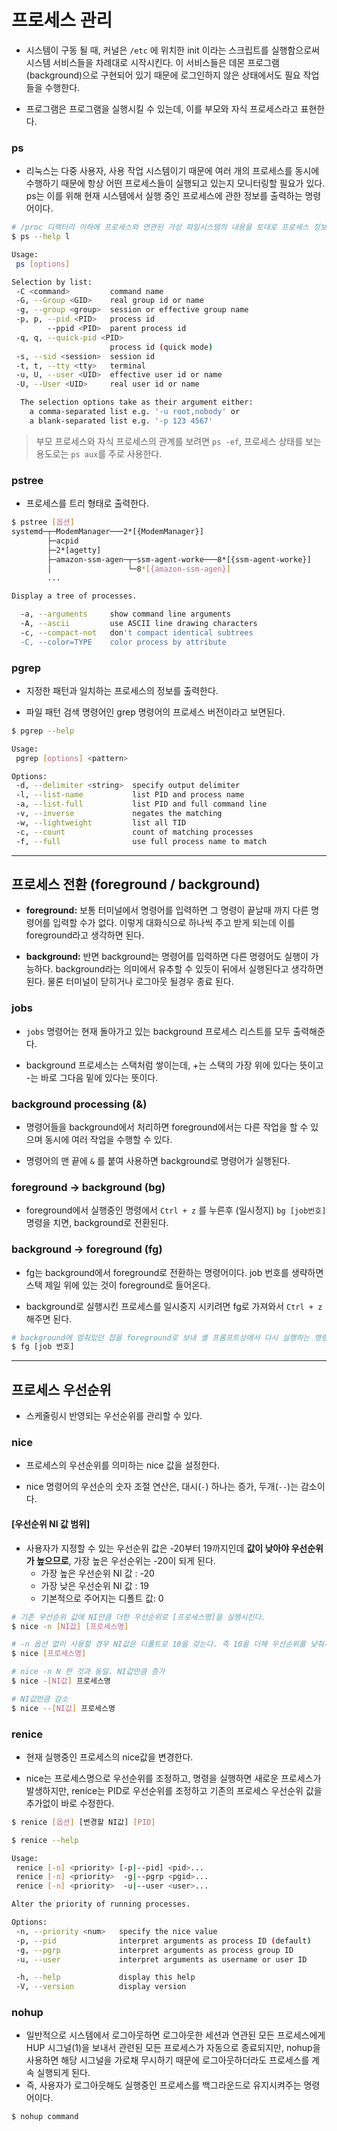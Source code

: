 # 프로세스 관리

- 시스템이 구동 될 때, 커널은 `/etc` 에 위치한 init 이라는 스크립트를 실행함으로써 시스템 서비스들을 차례대로 시작시킨다. 이 서비스들은 데몬 프로그램(background)으로 구현되어 있기 때문에 로그인하지 않은 상태에서도 필요 작업들을 수행한다.

- 프로그램은 프로그램을 실행시킬 수 있는데, 이를 부모와 자식 프로세스라고 표현한다.

### ps

- 리눅스는 다중 사용자, 사용 작업 시스템이기 때문에 여러 개의 프로세스를 동시에 수행하기 때문에 항상 어떤 프로세스들이 실행되고 있는지 모니터링할 필요가 있다. ps는 이를 위해 현재 시스템에서 실행 중인 프로세스에 관한 정보를 출력하는 명령어이다.

```bash
# /proc 디렉터리 이하에 프로세스와 연관된 가상 파일시스템의 내용을 토대로 프로세스 정보를 출력한다.
$ ps --help l

Usage:
 ps [options]

Selection by list:
 -C <command>         command name
 -G, --Group <GID>    real group id or name
 -g, --group <group>  session or effective group name
 -p, p, --pid <PID>   process id
        --ppid <PID>  parent process id
 -q, q, --quick-pid <PID>
                      process id (quick mode)
 -s, --sid <session>  session id
 -t, t, --tty <tty>   terminal
 -u, U, --user <UID>  effective user id or name
 -U, --User <UID>     real user id or name

  The selection options take as their argument either:
    a comma-separated list e.g. '-u root,nobody' or
    a blank-separated list e.g. '-p 123 4567'
```

> 부모 프로세스와 자식 프로세스의 관계를 보려면 `ps -ef`, 프로세스 상태를 보는 용도로는 `ps aux`를 주로 사용한다.

### pstree

- 프로세스를 트리 형태로 출력한다.

```bash
$ pstree [옵션]
systemd─┬─ModemManager───2*[{ModemManager}]
        ├─acpid
        ├─2*[agetty]
        ├─amazon-ssm-agen─┬─ssm-agent-worke───8*[{ssm-agent-worke}]
        │                 └─8*[{amazon-ssm-agen}]
        ...

Display a tree of processes.

  -a, --arguments     show command line arguments
  -A, --ascii         use ASCII line drawing characters
  -c, --compact-not   don't compact identical subtrees
  -C, --color=TYPE    color process by attribute
```

### pgrep

- 지정한 패턴과 일치하는 프로세스의 정보를 출력한다.

- 파일 패턴 검색 명령어인 grep 명령어의 프로세스 버전이라고 보면된다.

```bash
$ pgrep --help

Usage:
 pgrep [options] <pattern>

Options:
 -d, --delimiter <string>  specify output delimiter
 -l, --list-name           list PID and process name
 -a, --list-full           list PID and full command line
 -v, --inverse             negates the matching
 -w, --lightweight         list all TID
 -c, --count               count of matching processes
 -f, --full                use full process name to match
```

---

## 프로세스 전환 (foreground / background)

- **foreground:** 보통 터미널에서 명령어를 입력하면 그 명령이 끝날때 까지 다른 명령어를 입력할 수가 없다. 이렇게 대화식으로 하나씩 주고 받게 되는데 이를 foreground라고 생각하면 된다.

- **background:** 반면 background는 명령어를 입력하면 다른 명령어도 실행이 가능하다. background라는 의미에서 유추할 수 있듯이 뒤에서 실행된다고 생각하면 된다. 물론 터미널이 닫히거나 로그아웃 될경우 종료 된다.

### jobs

- `jobs` 명령어는 현재 돌아가고 있는 background 프로세스 리스트를 모두 출력해준다.

- background 프로세스는 스택처럼 쌓이는데, +는 스택의 가장 위에 있다는 뜻이고 -는 바로 그다음 밑에 있다는 뜻이다.

### background processing (&)

- 명령어들을 background에서 처리하면 foreground에서는 다른 작업을 할 수 있으며 동시에 여러 작업을 수행할 수 있다.

- 명령어의 맨 끝에 `&` 를 붙여 사용하면 background로 명령어가 실행된다.

### foreground -> background (bg)

- foreground에서 실행중인 명령에서 `Ctrl + z` 를 누른후 (일시정지) `bg [job번호]` 명령을 치면, background로 전환된다.

### background -> foreground (fg)

- fg는 background에서 foreground로 전환하는 명령어이다. job 번호를 생략하면 스택 제일 위에 있는 것이 foreground로 들어온다.

- background로 실행시킨 프로세스를 일시중지 시키려면 fg로 가져와서 `Ctrl + z` 해주면 된다.

```bash
# background에 멈춰있던 잡을 foreground로 보내 셸 프롬프트상에서 다시 실행하는 명령어
$ fg [job 번호] 
```

---

## 프로세스 우선순위

- 스케줄링시 반영되는 우선순위를 관리할 수 있다.

### nice

- 프로세스의 우선순위를 의미하는 nice 값을 설정한다.

- nice 명령어의 우선순의 숫자 조절 연산은, 대시(`-`) 하나는 증가, 두개(`--`)는 감소이다.

#### [우선순위 NI 값 범위]

- 사용자가 지정할 수 있는 우선순위 값은 -20부터 19까지인데 **값이 낮아야 우선순위가 높으므로**, 가장 높은 우선순위는 -20이 되게 된다.
    - 가장 높은 우선순위 NI 값 : -20
    - 가장 낮은 우선순위 NI 값 : 19 
    - 기본적으로 주어지는 디폴트 값: 0

```bash
# 기존 우선순위 값에 NI만큼 더한 우선순위로 [프로세스명]을 실행시킨다.
$ nice -n [NI값] [프로세스명] 

# -n 옵션 없이 사용할 경우 NI값은 디폴트로 10을 갖는다. 즉 10을 더해 우선순위를 낮춰서 실행시키는 것
$ nice [프로세스명] 

# nice -n N 한 것과 동일. NI값만큼 증가
$ nice -[NI값] 프로세스명 

# NI값만큼 감소
$ nice --[NI값] 프로세스명 
```

### renice

- 현재 실행중인 프로세스의 nice값을 변경한다.

- nice는 프로세스명으로 우선순위를 조정하고, 명령을 실행하면 새로운 프로세스가 발생하지만, renice는 PID로 우선순위를 조정하고 기존의 프로세스 우선순위 값을 추가없이 바로 수정한다.

```bash
$ renice [옵션] [변경할 NI값] [PID]

$ renice --help

Usage:
 renice [-n] <priority> [-p|--pid] <pid>...
 renice [-n] <priority>  -g|--pgrp <pgid>...
 renice [-n] <priority>  -u|--user <user>...

Alter the priority of running processes.

Options:
 -n, --priority <num>   specify the nice value
 -p, --pid              interpret arguments as process ID (default)
 -g, --pgrp             interpret arguments as process group ID
 -u, --user             interpret arguments as username or user ID

 -h, --help             display this help
 -V, --version          display version
```

### nohup

- 일반적으로 시스템에서 로그아웃하면 로그아웃한 세션과 연관된 모든 프로세스에게 HUP 시그널(1)을 보내서 관련된 모든 프로세스가 자동으로 종료되지만, nohup을 사용하면 해당 시그널을 가로채 무시하기 때문에 로그아웃하더라도 프로세스를 계속 실행되게 된다.
- 즉, 사용자가 로그아웃해도 실행중인 프로세스를 백그라운드로 유지시켜주는 명령어이다.

```bash
$ nohup command
```

